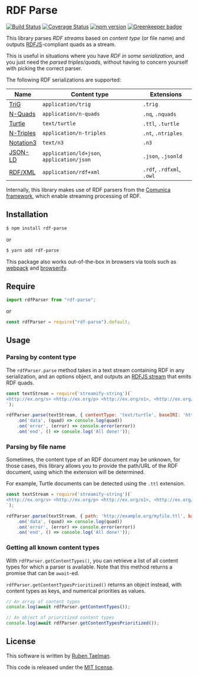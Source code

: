 # RDF Parse

[![Build Status](https://travis-ci.org/rubensworks/rdf-parse.js.svg?branch=master)](https://travis-ci.org/rubensworks/rdf-parse.js)
[![Coverage Status](https://coveralls.io/repos/github/rubensworks/rdf-parse.js/badge.svg?branch=master)](https://coveralls.io/github/rubensworks/rdf-parse.js?branch=master)
[![npm version](https://badge.fury.io/js/rdf-parse.svg)](https://www.npmjs.com/package/rdf-parse) [![Greenkeeper badge](https://badges.greenkeeper.io/rubensworks/rdf-parse.js.svg)](https://greenkeeper.io/)

This library parses _RDF streams_ based on _content type_ (or file name)
and outputs [RDFJS](http://rdf.js.org/)-compliant quads as a stream.

This is useful in situations where you have _RDF in some serialization_,
and you just need the _parsed triples/quads_,
without having to concern yourself with picking the correct parser.

The following RDF serializations are supported:

| **Name** | **Content type** | **Extensions** |
| -------- | ---------------- | ------------- |
| [TriG](https://www.w3.org/TR/trig/) | `application/trig` | `.trig` |
| [N-Quads](https://www.w3.org/TR/n-quads/) | `application/n-quads` | `.nq`, `.nquads` |
| [Turtle](https://www.w3.org/TR/turtle/) | `text/turtle` | `.ttl`, `.turtle` |
| [N-Triples](https://www.w3.org/TR/n-triples/) | `application/n-triples` | `.nt`, `.ntriples` |
| [Notation3](https://www.w3.org/TeamSubmission/n3/) | `text/n3` | `.n3` |
| [JSON-LD](https://json-ld.org/) | `application/ld+json`, `application/json` | `.json`, `.jsonld` |
| [RDF/XML](https://www.w3.org/TR/rdf-syntax-grammar/) | `application/rdf+xml` | `.rdf`, `.rdfxml`, `.owl` |

Internally, this library makes use of RDF parsers from the [Comunica framework](https://github.com/comunica/comunica),
which enable streaming processing of RDF.

## Installation

```bash
$ npm install rdf-parse
```

or

```bash
$ yarn add rdf-parse
```

This package also works out-of-the-box in browsers via tools such as [webpack](https://webpack.js.org/) and [browserify](http://browserify.org/).

## Require

```typescript
import rdfParser from "rdf-parse";
```

_or_

```javascript
const rdfParser = require("rdf-parse").default;
```

## Usage

### Parsing by content type

The `rdfParser.parse` method takes in a text stream containing RDF in any serialization,
and an options object, and outputs an [RDFJS stream](http://rdf.js.org/stream-spec/#stream-interface) that emits RDF quads.

```javascript
const textStream = require('streamify-string')(`
<http://ex.org/s> <http://ex.org/p> <http://ex.org/o1>, <http://ex.org/o2>.
`);

rdfParser.parse(textStream, { contentType: 'text/turtle', baseIRI: 'http://example.org' })
    .on('data', (quad) => console.log(quad))
    .on('error', (error) => console.error(error))
    .on('end', () => console.log('All done!'));
```

### Parsing by file name

Sometimes, the content type of an RDF document may be unknown,
for those cases, this library allows you to provide the path/URL of the RDF document,
using which the extension will be determined.

For example, Turtle documents can be detected using the `.ttl` extension.

```javascript
const textStream = require('streamify-string')(`
<http://ex.org/s> <http://ex.org/p> <http://ex.org/o1>, <http://ex.org/o2>.
`);

rdfParser.parse(textStream, { path: 'http://example.org/myfile.ttl', baseIRI: 'http://example.org' })
    .on('data', (quad) => console.log(quad))
    .on('error', (error) => console.error(error))
    .on('end', () => console.log('All done!'));
```

### Getting all known content types

With `rdfParser.getContentTypes()`, you can retrieve a list of all content types for which a parser is available.
Note that this method returns a promise that can be `await`-ed.

`rdfParser.getContentTypesPrioritized()` returns an object instead,
with content types as keys, and numerical priorities as values.

```javascript
// An array of content types
console.log(await rdfParser.getContentTypes());

// An object of prioritized content types
console.log(await rdfParser.getContentTypesPrioritized());
```

## License
This software is written by [Ruben Taelman](http://rubensworks.net/).

This code is released under the [MIT license](http://opensource.org/licenses/MIT).
